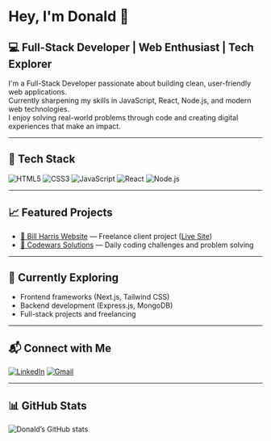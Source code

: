 # Hey, I'm Donald 👋

## 💻 Full-Stack Developer | Web Enthusiast | Tech Explorer

I'm a Full-Stack Developer passionate about building clean, user-friendly web applications.  
Currently sharpening my skills in JavaScript, React, Node.js, and modern web technologies.  
I enjoy solving real-world problems through code and creating digital experiences that make an impact.

---

## 🚀 Tech Stack

![HTML5](https://img.shields.io/badge/HTML5-E34F26?style=flat&logo=html5&logoColor=white)
![CSS3](https://img.shields.io/badge/CSS3-1572B6?style=flat&logo=css3&logoColor=white)
![JavaScript](https://img.shields.io/badge/JavaScript-F7DF1E?style=flat&logo=javascript&logoColor=black)
![React](https://img.shields.io/badge/React-20232A?style=flat&logo=react&logoColor=61DAFB)
![Node.js](https://img.shields.io/badge/Node.js-339933?style=flat&logo=nodedotjs&logoColor=white)

---

## 📈 Featured Projects

- [🚀 Bill Harris Website](https://github.com/Don-Doricent/Bill-Harris-Website) — Freelance client project ([Live Site](https://billharrisart.com))
- [🎯 Codewars Solutions](https://github.com/Don-Doricent/codewars-solutions) — Daily coding challenges and problem solving

---

## 🧠 Currently Exploring

- Frontend frameworks (Next.js, Tailwind CSS)
- Backend development (Express.js, MongoDB)
- Full-stack projects and freelancing

---

## 📬 Connect with Me

[![LinkedIn](https://img.shields.io/badge/LinkedIn-0A66C2?style=flat&logo=linkedin&logoColor=white)](https://www.linkedin.com/in/donald-doricent/)
[![Gmail](https://img.shields.io/badge/Email-ddoricent97@gmail.com-D14836?style=flat&logo=gmail&logoColor=white)](mailto:ddoricent97@gmail.com)


---

## 📊 GitHub Stats

![Donald’s GitHub stats](https://github-readme-stats.vercel.app/api?username=Don-Doricent&show_icons=true&theme=default)
